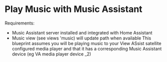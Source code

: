 # Play Music with Music Assistant

Requirements:
  * Music Assistant server installed and integrated with Home Assistant
  * Music view (see views 'music)  will update path when available
This blueprint assumes you will be playing music to your View ASsist satellite configured media player and that it has a corresponding Music Assistant device (eg VA media player device _2)
 
